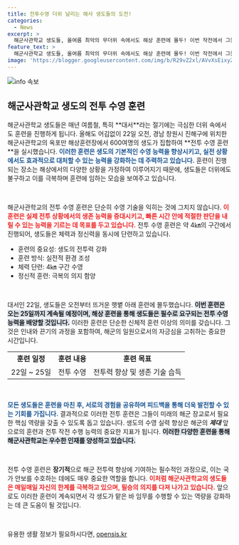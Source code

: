 ```yaml
---
title: 전투수영 더위 날리는 해사 생도들의 도전!
categories:
  - News
excerpt: >
  해군사관학교 생도들, 올여름 최악의 무더위 속에서도 해상 훈련에 몰두! 이번 작전에서 그들은 최대 4㎞ 구간을 전투 수영으로 돌파한다. 생도들의 도전과 열정을 영상으로 만나보세요!
feature_text: >
  해군사관학교 생도들, 올여름 최악의 무더위 속에서도 해상 훈련에 몰두! 이번 작전에서 그들은 최대 4㎞ 구간을 전투 수영으로 돌파한다. 생도들의 도전과 열정을 영상으로 만나보세요!
image: 'https://blogger.googleusercontent.com/img/b/R29vZ2xl/AVvXsEixyZcFfHzMRdzZMjFBmAUKJYCLCGyLL1o632UiGVXcaFdKo_bkvkuCioo0uUKlGfBVcT3P84aROyZIXSBEx3Aw5nCQ3pTgDom1WDC4m8eifvWiAmWEEVb4x6G_l8C0QH225ldMjyaFvpxGEBGNO37VmDTDMHGhJPq73UglMfDca1-0aw/s1600/blogspot.png'
---
```


<p><img src="https://blogger.googleusercontent.com/img/b/R29vZ2xl/AVvXsEixyZcFfHzMRdzZMjFBmAUKJYCLCGyLL1o632UiGVXcaFdKo_bkvkuCioo0uUKlGfBVcT3P84aROyZIXSBEx3Aw5nCQ3pTgDom1WDC4m8eifvWiAmWEEVb4x6G_l8C0QH225ldMjyaFvpxGEBGNO37VmDTDMHGhJPq73UglMfDca1-0aw/s1600/blogspot.png" alt="info 속보" /></p>

<h2 data-ke-size="size26">해군사관학교 생도의 전투 수영 훈련</h2>

<p data-ke-size="size16">해군사관학교 생도들은 매년 여름철, 특히 **대서**라는 절기에는 극심한 더위 속에서도 훈련을 진행하게 됩니다. 올해도 어김없이 22일 오전, 경남 창원시 진해구에 위치한 해군사관학교의 옥포만 해상훈련장에서 600여명의 생도가 집합하여 **전투 수영 훈련**을 실시했습니다. <b><span style="color: #1a5490;">이러한 훈련은 생도의 기본적인 수영 능력을 향상시키고, 실전 상황에서도 효과적으로 대처할 수 있는 능력을 강화하는 데 주력하고 있습니다.</span></b> 훈련이 진행되는 장소는 해상에서의 다양한 상황을 가정하여 이루어지기 때문에, 생도들은 더위에도 불구하고 이를 극복하며 훈련에 임하는 모습을 보여주고 있습니다.</p>

<p data-ke-size="size16">&nbsp;</p>

<p>해군사관학교의 전투 수영 훈련은 단순히 수영 기술을 익히는 것에 그치지 않습니다. <b><span style="color: #ee2323;">이 훈련은 실제 전투 상황에서의 생존 능력을 증대시키고, 빠른 시간 안에 적절한 판단을 내릴 수 있는 능력을 기르는 데 목표를 두고 있습니다.</span></b> 전투 수영 훈련은 약 4㎞의 구간에서 진행되어, 생도들은 체력과 정신력을 동시에 단련하고 있습니다.</p>

<ul>
    <li>훈련의 중요성: 생도의 전투력 강화</li>
    <li>훈련 방식: 실전적 환경 조성</li>
    <li>체력 단련: 4㎞ 구간 수영</li>
    <li>정신적 훈련: 극복의 의지 함양</li>
</ul>

<p data-ke-size="size16">&nbsp;</p>

<p>대서인 22일, 생도들은 오전부터 뜨거운 햇볕 아래 훈련에 몰두했습니다. <b><span style="background-color: #21538527;">이번 훈련은 오는 25일까지 계속될 예정이며, 해상 훈련을 통해 생도들은 필수로 요구되는 전투 수영 능력을 배양할 것입니다.</span></b> 이러한 훈련은 단순한 신체적 훈련 이상의 의미를 갖습니다. 그것은 인내와 끈기의 과정을 포함하여, 해군의 일원으로서의 자긍심을 고취하는 중요한 시간입니다.</p>

<table style="width: 100%; border-collapse: collapse;">
    <tr>
        <td style="text-align: center; height: 17px;"><b>훈련 일정</b></td>
        <td style="text-align: center; height: 17px;"><b>훈련 내용</b></td>
        <td style="text-align: center; height: 17px;"><b>훈련 목표</b></td>
    </tr>
    <tr>
        <td style="text-align: center; height: 17px;">22일 ~ 25일</td>
        <td style="text-align: center; height: 17px;">전투 수영</td>
        <td style="text-align: center; height: 17px;">전투력 향상 및 생존 기술 습득</td>
    </tr>
</table>

<p data-ke-size="size16">&nbsp;</p>

<p><b><span style="color: #1a5490;">모든 생도들은 훈련을 마친 후, 서로의 경험을 공유하며 피드백을 통해 더욱 발전할 수 있는 기회를 가집니다.</span></b> 결과적으로 이러한 전투 훈련은 그들이 미래의 해군 장교로서 필요한 핵심 역량을 갖출 수 있도록 돕고 있습니다. 생도의 수영 실력 향상은 해군의 <strong><em>제대</em></strong> 앞으로의 훈련과 전투 작전 수행 능력의 중요한 지표가 됩니다. <b><span style="background-color: #21538527;">이러한 다양한 훈련을 통해 해군사관학교는 우수한 인재를 양성하고 있습니다.</span></b></p>

<p data-ke-size="size16">&nbsp;</p>

<p>전투 수영 훈련은 <strong>장기적</strong>으로 해군 전투력 향상에 기여하는 필수적인 과정으로, 이는 국가 안보를 수호하는 데에도 매우 중요한 역할을 합니다. <b><span style="color: #ee2323;">이처럼 해군사관학교의 생도들은 매일매일 자신의 한계를 극복하고 있으며, 필승의 의지를 다져 나가고 있습니다.</span></b> 앞으로도 이러한 훈련이 계속되면서 각 생도가 맡은 바 임무를 수행할 수 있는 역량을 강화하는 데 큰 도움이 될 것입니다. </p>

<p data-ke-size="size16">&nbsp;</p>
유용한 생활 정보가 필요하시다면, <a href="https://opensis.kr" rel="dofollow">opensis.kr</a>


